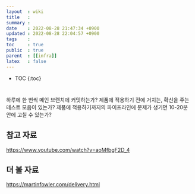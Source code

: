 ```yaml
---
layout  : wiki
title   : 
summary : 
date    : 2022-08-28 21:47:34 +0900
updated : 2022-08-28 22:04:57 +0900
tags    : 
toc     : true
public  : true
parent  : [[infra]]
latex   : false
---
```

* TOC
{:toc}

# 

하루에 한 번씩 메인 브랜치에 커밋하는가?
제품에 적용하기 전에 거치는, 확신을 주는 테스트 모음이 있는가?
제품에 적용하기까지의 파이프라인에 문제가 생기면 10-20분 안에 고칠 수 있는가?

## 참고 자료
https://www.youtube.com/watch?v=aoMfbgF2D_4

## 더 볼 자료
https://martinfowler.com/delivery.html

